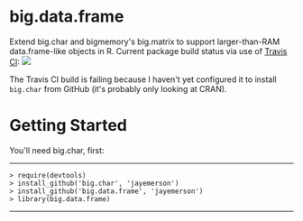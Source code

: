 big.data.frame
==============

Extend big.char and bigmemory's big.matrix to support
larger-than-RAM data.frame-like objects in R.
Current package build status via use of
[Travis CI](https://travis-ci.org/jayemerson/big.data.frame):
<a href="https://travis-ci.org/jayemerson/big.data.frame"><img src="https://travis-ci.org/jayemerson/big.data.frame.svg?branch=master"></a>

The Travis CI build is failing because I haven't yet configured it to
install `big.char` from GitHub (it's probably only looking at CRAN).

Getting Started
===============

You'll need big.char, first:

---
    > require(devtools)
    > install_github('big.char', 'jayemerson')
    > install_github('big.data.frame', 'jayemerson')
    > library(big.data.frame)
---

